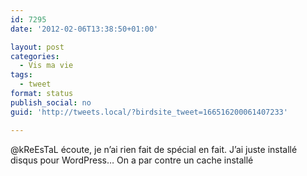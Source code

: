 ```yaml
---
id: 7295
date: '2012-02-06T13:38:50+01:00'

layout: post
categories:
  - Vis ma vie
tags:
  - tweet
format: status
publish_social: no
guid: 'http://tweets.local/?birdsite_tweet=166516200061407233'

---
```


@kReEsTaL écoute, je n’ai rien fait de spécial en fait. J’ai juste installé disqus pour WordPress… On a par contre un cache installé